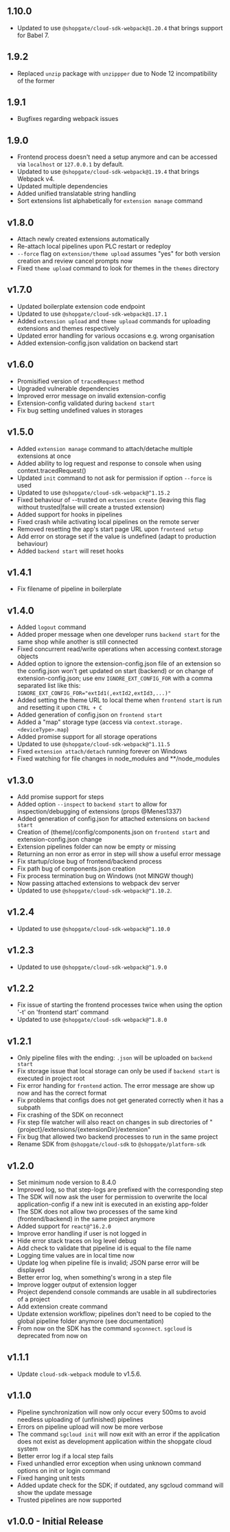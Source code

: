 ## 1.10.0
* Updated to use `@shopgate/cloud-sdk-webpack@1.20.4` that brings support for Babel 7.

## 1.9.2
* Replaced `unzip` package with `unzippper` due to Node 12 incompatibility of the former

## 1.9.1
* Bugfixes regarding webpack issues

## 1.9.0
* Frontend process doesn't need a setup anymore and can be accessed via `localhost` or `127.0.0.1` by default.
* Updated to use `@shopgate/cloud-sdk-webpack@1.19.4` that brings Webpack v4.
* Updated multiple dependencies
* Added unified translatable string handling
* Sort extensions list alphabetically for `extension manage` command

## v1.8.0
* Attach newly created extensions automatically
* Re-attach local pipelines upon PLC restart or redeploy
* `--force` flag on `extension/theme upload` assumes "yes" for both version creation and review cancel prompts now
* Fixed `theme upload` command to look for themes in the `themes` directory

## v1.7.0
* Updated boilerplate extension code endpoint
* Updated to use `@shopgate/cloud-sdk-webpack@1.17.1`
* Added `extension upload` and `theme upload` commands for uploading extensions and themes respectively
* Updated error handling for various occasions e.g. wrong organisation
* Added extension-config.json validation on backend start

## v1.6.0
* Promisified version of `tracedRequest` method
* Upgraded vulnerable dependencies
* Improved error message on invalid extension-config
* Extension-config validated during `backend start`
* Fix bug setting undefined values in storages

## v1.5.0
* Added `extension manage` command to attach/detache multiple extensions at once
* Added ability to log request and response to console when using context.tracedRequest()
* Updated `init` command to not ask for permission if option `--force` is used
* Updated to use `@shopgate/cloud-sdk-webpack@^1.15.2`
* Fixed behaviour of --trusted on `extension create` (leaving this flag without trusted|false will create a trusted extension)
* Added support for hooks in pipelines
* Fixed crash while activating local pipelines on the remote server
* Removed resetting the app's start page URL upon `frontend setup`
* Add error on storage set if the value is undefined (adapt to production behaviour)
* Added `backend start` will reset hooks

## v1.4.1
* Fix filename of pipeline in boilerplate

## v1.4.0
* Added `logout` command
* Added proper message when one developer runs `backend start` for the same shop while another is still connected
* Fixed concurrent read/write operations when accessing context.storage objects
* Added option to ignore the extension-config.json file of an extension so the config.json won't get updated on start (backend) or on change of extension-config.json; use env `IGNORE_EXT_CONFIG_FOR` with a comma separated list like this: `IGNORE_EXT_CONFIG_FOR="extId1(,extId2,extId3,...)"`
* Added setting the theme URL to local theme when `frontend start` is run and resetting it upon `CTRL + C`
* Added generation of config.json on `frontend start`
* Added a "map" storage type (access via `context.storage.<deviceType>.map`)
* Added promise support for all storage operations
* Updated to use `@shopgate/cloud-sdk-webpack@^1.11.5`
* Fixed `extension attach/detach` running forever on Windows
* Fixed watching for file changes in node_modules and **/node_modules

## v1.3.0
* Add promise support for steps
* Added option `--inspect` to `backend start` to allow for inspection/debugging of extensions (props @Menes1337)
* Added generation of config.json for attached extensions on `backend start`
* Creation of (theme)/config/components.json on `frontend start` and extension-config.json change
* Extension pipelines folder can now be empty or missing
* Returning an non error as error in step will show a useful error message
* Fix startup/close bug of frontend/backend process
* Fix path bug of components.json creation
* Fix process termination bug on Windows (not MINGW though)
* Now passing attached extensions to webpack dev server
* Updated to use `@shopgate/cloud-sdk-webpack@^1.10.2`.

## v1.2.4
* Updated to use `@shopgate/cloud-sdk-webpack@^1.10.0`

## v1.2.3
* Updated to use `@shopgate/cloud-sdk-webpack@^1.9.0`

## v1.2.2
* Fix issue of starting the frontend processes twice when using the option '-t' on 'frontend start' command
* Updated to use `@shopgate/cloud-sdk-webpack@^1.8.0`

## v1.2.1
* Only pipeline files with the ending: `.json` will be uploaded on `backend start`
* Fix storage issue that local storage can only be used if `backend start` is executed in project root
* Fix error handing for `frontend` action. The error message are show up now and has the correct format
* Fix problems that configs does not get generated correctly when it has a subpath
* Fix crashing of the SDK on reconnect
* Fix step file watcher will also react on changes in sub directories of "{project}/extensions/{extensionDir}/extension"
* Fix bug that allowed two backend processes to run in the same project
* Rename SDK from `@shopgate/cloud-sdk` to `@shopgate/platform-sdk`

## v1.2.0
* Set minimum node version to 8.4.0
* Improved log, so that step-logs are prefixed with the corresponding step
* The SDK will now ask the user for permission to overwrite the local application-config if a new init is executed in an existing app-folder
* The SDK does not allow two processes of the same kind (frontend/backend) in the same project anymore
* Added support for `react@^16.2.0`
* Improve error handling if user is not logged in
* Hide error stack traces on log level debug
* Add check to validate that pipeline id is equal to the file name
* Logging time values are in local time now
* Update log when pipeline file is invalid; JSON parse error will be displayed
* Better error log, when something's wrong in a step file
* Improve logger output of extension logger
* Project dependend console commands are usable in all subdirectories of a project
* Add extension create command
* Update extension workflow; pipelines don't need to be copied to the global pipeline folder anymore (see documentation)
* From now on the SDK has the command `sgconnect`. `sgcloud` is deprecated from now on

## v1.1.1
* Update `cloud-sdk-webpack` module to v1.5.6.

## v1.1.0
* Pipeline synchronization will now only occur every 500ms to avoid needless uploading of (unfinished) pipelines
* Errors on pipeline upload will now be more verbose
* The command `sgcloud init` will now exit with an error if the application does not exist as development application within the shopgate cloud system
* Better error log if a local step fails
* Fixed unhandled error exception when using unknown command options on init or login command
* Fixed hanging unit tests
* Added update check for the SDK; if outdated, any sgcloud command will show the update message
* Trusted pipelines are now supported

## v1.0.0 - Initial Release
